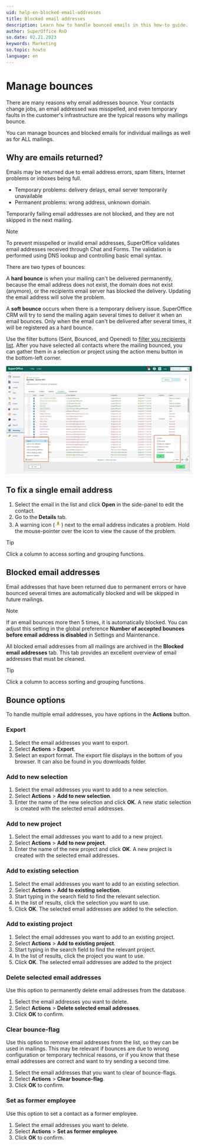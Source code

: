 ```yaml
---
uid: help-en-blocked-email-addresses
title: Blocked email addresses
description: Learn how to handle bounced emails in this how-to guide.
author: SuperOffice RnD
so.date: 02.21.2023
keywords: Marketing
so.topic: howto
language: en
---
```


# Manage bounces

There are many reasons why email addresses bounce. Your contacts change jobs, an email addressed was misspelled, and even temporary faults in the customer's infrastructure are the typical reasons why mailings bounce.

You can manage bounces and blocked emails for individual mailings as well as for ALL mailings.

## Why are emails returned?

Emails may be returned due to email address errors, spam filters, Internet problems or inboxes being full.

* Temporary problems: delivery delays, email server temporarily unavailable
* Permanent problems: wrong address, unknown domain.

Temporarily failing email addresses are not blocked, and they are not skipped in the next mailing.

> [!NOTE]
> To prevent misspelled or invalid email addresses, SuperOffice validates email addresses received through Chat and Forms. The validation is performed using DNS lookup and controlling basic email syntax.

There are two types of bounces:

A **hard bounce** is when your mailing can't be delivered permanently, because the email address does not exist, the domain does not exist (anymore), or the recipients email server has blocked the delivery. Updating the email address will solve the problem.

A **soft bounce** occurs when there is a temporary delivery issue. SuperOffice CRM will try to send the mailing again several times to deliver it when an email bounces. Only when the email can't be delivered after several times, it will be registered as a hard bounce.

Use the filter buttons (Sent, Bounced, and Opened) to [filter you recipients list][1]. After you have selected all contacts where the mailing bounced, you can gather them in a selection or project using the action menu button in the bottom-left corner.

![Filter your bounced emails and choose what to do with them -screenshot][img2]

## To fix a single email address

1. Select the email in the list and click **Open** in the side-panel to edit the contact.
2. Go to the **Details** tab.
3. A warning icon (![icon][img1]) next to the email address indicates a problem. Hold the mouse-pointer over the icon to view the cause of the problem.

> [!TIP]
> Click a column to access sorting and grouping functions.

## Blocked email addresses

Email addresses that have been returned due to permanent errors or have bounced several times are automatically blocked and will be skipped in future mailings.

> [!NOTE]
> If an email bounces more then 5 times, it is automatically blocked. You can adjust this setting in the global preference **Number of accepted bounces before email address is disabled** in Settings and Maintenance.

All blocked email addresses from all mailings are archived in the **Blocked email addresses** tab. This tab provides an excellent overview of email addresses that must be cleaned.

> [!TIP]
> Click a column to access sorting and grouping functions.

## Bounce options

To handle multiple email addresses, you have options in the **Actions** button.

### Export

1. Select the email addresses you want to export.
2. Select **Actions** > **Export**.
3. Select an export format. The export file displays in the bottom of you browser. It can also be found in you downloads folder.

### Add to new selection

1. Select the email addresses you want to add to a new selection.
2. Select **Actions** > **Add to new selection**.
3. Enter the name of the new selection and click **OK**. A new static selection is created with the selected email addresses.

### Add to new project

1. Select the email addresses you want to add to a new project.
2. Select **Actions** > **Add to new project**.
3. Enter the name of the new project and click **OK**. A new project is created with the selected email addresses.

### Add to existing selection

1. Select the email addresses you want to add to an existing selection.
2. Select **Actions** > **Add to existing selection**.
3. Start typing in the search field to find the relevant selection.
4. In the list of results, click the selection you want to use.
5. Click **OK**. The selected email addresses are added to the selection.

### Add to existing project

1. Select the email addresses you want to add to an existing project.
2. Select **Actions** > **Add to existing project**.
3. Start typing in the search field to find the relevant project.
4. In the list of results, click the project you want to use.
5. Click **OK**. The selected email addresses are added to the project

### Delete selected email addresses

Use this option to permanently delete email addresses from the database.

1. Select the email addresses you want to delete.
2. Select **Actions** > **Delete selected email addresses**.
3. Click **OK** to confirm.

### Clear bounce-flag

Use this option to remove email addresses from the list, so they can be used in mailings. This may be relevant if bounces are due to wrong configuration or temporary technical reasons, or if you know that these email addresses are correct and want to try sending a second time.

1. Select the email addresses that you want to clear of bounce-flags.
2. Select **Actions** > **Clear bounce-flag**.
3. Click **OK** to confirm.

### Set as former employee

Use this option to set a contact as a former employee.

1. Select the email addresses you want to delete.
2. Select **Actions** > **Set as former employee**.
3. Click **OK** to confirm.

<!-- Referenced links -->
[1]: look-at-recipient-list.md

<!-- Referenced images -->
[img1]: ../../../../../../common/icons/warning.png
[img2]: ../../../../../media/loc/en/marketing/handle-bounced-emails.png

